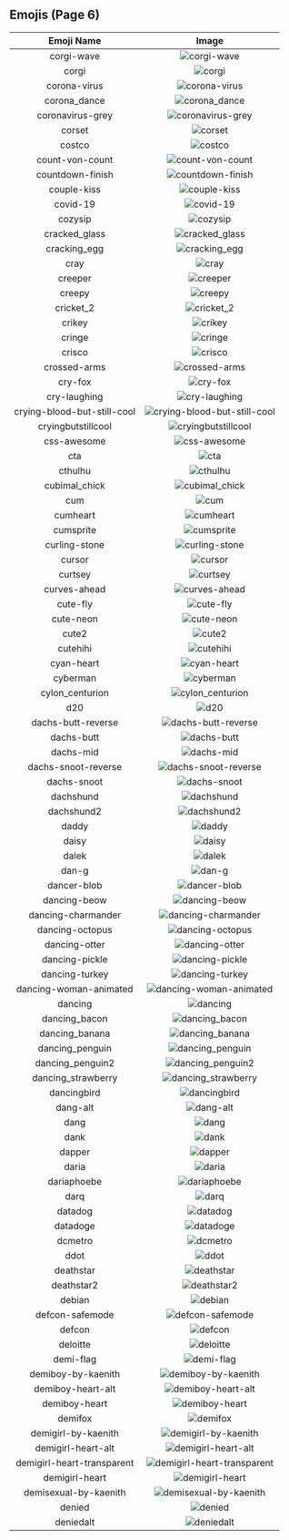
  ## Emojis (Page 6)
  |Emoji Name|Image|
  | :-: | :-: |
  |corgi-wave| ![corgi-wave](/emojis/lgbtintech/corgi-wave.gif)|
  |corgi| ![corgi](/emojis/lgbtintech/corgi.png)|
  |corona-virus| ![corona-virus](/emojis/lgbtintech/corona-virus.png)|
  |corona_dance| ![corona_dance](/emojis/lgbtintech/corona_dance.gif)|
  |coronavirus-grey| ![coronavirus-grey](/emojis/lgbtintech/coronavirus-grey.png)|
  |corset| ![corset](/emojis/lgbtintech/corset.jpg)|
  |costco| ![costco](/emojis/lgbtintech/costco.jpg)|
  |count-von-count| ![count-von-count](/emojis/lgbtintech/count-von-count.jpg)|
  |countdown-finish| ![countdown-finish](/emojis/lgbtintech/countdown-finish.gif)|
  |couple-kiss| ![couple-kiss](/emojis/lgbtintech/couple-kiss.png)|
  |covid-19| ![covid-19](/emojis/lgbtintech/covid-19.png)|
  |cozysip| ![cozysip](/emojis/lgbtintech/cozysip.png)|
  |cracked_glass| ![cracked_glass](/emojis/lgbtintech/cracked_glass.png)|
  |cracking_egg| ![cracking_egg](/emojis/lgbtintech/cracking_egg.gif)|
  |cray| ![cray](/emojis/lgbtintech/cray.gif)|
  |creeper| ![creeper](/emojis/lgbtintech/creeper.jpg)|
  |creepy| ![creepy](/emojis/lgbtintech/creepy.png)|
  |cricket_2| ![cricket_2](/emojis/lgbtintech/cricket_2.png)|
  |crikey| ![crikey](/emojis/lgbtintech/crikey.png)|
  |cringe| ![cringe](/emojis/lgbtintech/cringe.gif)|
  |crisco| ![crisco](/emojis/lgbtintech/crisco.gif)|
  |crossed-arms| ![crossed-arms](/emojis/lgbtintech/crossed-arms.gif)|
  |cry-fox| ![cry-fox](/emojis/lgbtintech/cry-fox.gif)|
  |cry-laughing| ![cry-laughing](/emojis/lgbtintech/cry-laughing.png)|
  |crying-blood-but-still-cool| ![crying-blood-but-still-cool](/emojis/lgbtintech/crying-blood-but-still-cool.png)|
  |cryingbutstillcool| ![cryingbutstillcool](/emojis/lgbtintech/cryingbutstillcool.png)|
  |css-awesome| ![css-awesome](/emojis/lgbtintech/css-awesome.png)|
  |cta| ![cta](/emojis/lgbtintech/cta.png)|
  |cthulhu| ![cthulhu](/emojis/lgbtintech/cthulhu.png)|
  |cubimal_chick| ![cubimal_chick](/emojis/lgbtintech/cubimal_chick.png)|
  |cum| ![cum](/emojis/lgbtintech/cum.png)|
  |cumheart| ![cumheart](/emojis/lgbtintech/cumheart.png)|
  |cumsprite| ![cumsprite](/emojis/lgbtintech/cumsprite.jpg)|
  |curling-stone| ![curling-stone](/emojis/lgbtintech/curling-stone.png)|
  |cursor| ![cursor](/emojis/lgbtintech/cursor.gif)|
  |curtsey| ![curtsey](/emojis/lgbtintech/curtsey.jpg)|
  |curves-ahead| ![curves-ahead](/emojis/lgbtintech/curves-ahead.png)|
  |cute-fly| ![cute-fly](/emojis/lgbtintech/cute-fly.png)|
  |cute-neon| ![cute-neon](/emojis/lgbtintech/cute-neon.gif)|
  |cute2| ![cute2](/emojis/lgbtintech/cute2.png)|
  |cutehihi| ![cutehihi](/emojis/lgbtintech/cutehihi.gif)|
  |cyan-heart| ![cyan-heart](/emojis/lgbtintech/cyan-heart.png)|
  |cyberman| ![cyberman](/emojis/lgbtintech/cyberman.png)|
  |cylon_centurion| ![cylon_centurion](/emojis/lgbtintech/cylon_centurion.png)|
  |d20| ![d20](/emojis/lgbtintech/d20.jpg)|
  |dachs-butt-reverse| ![dachs-butt-reverse](/emojis/lgbtintech/dachs-butt-reverse.jpg)|
  |dachs-butt| ![dachs-butt](/emojis/lgbtintech/dachs-butt.jpg)|
  |dachs-mid| ![dachs-mid](/emojis/lgbtintech/dachs-mid.jpg)|
  |dachs-snoot-reverse| ![dachs-snoot-reverse](/emojis/lgbtintech/dachs-snoot-reverse.jpg)|
  |dachs-snoot| ![dachs-snoot](/emojis/lgbtintech/dachs-snoot.jpg)|
  |dachshund| ![dachshund](/emojis/lgbtintech/dachshund.jpg)|
  |dachshund2| ![dachshund2](/emojis/lgbtintech/dachshund2.png)|
  |daddy| ![daddy](/emojis/lgbtintech/daddy.png)|
  |daisy| ![daisy](/emojis/lgbtintech/daisy.png)|
  |dalek| ![dalek](/emojis/lgbtintech/dalek.png)|
  |dan-g| ![dan-g](/emojis/lgbtintech/dan-g.png)|
  |dancer-blob| ![dancer-blob](/emojis/lgbtintech/dancer-blob.png)|
  |dancing-beow| ![dancing-beow](/emojis/lgbtintech/dancing-beow.gif)|
  |dancing-charmander| ![dancing-charmander](/emojis/lgbtintech/dancing-charmander.gif)|
  |dancing-octopus| ![dancing-octopus](/emojis/lgbtintech/dancing-octopus.gif)|
  |dancing-otter| ![dancing-otter](/emojis/lgbtintech/dancing-otter.gif)|
  |dancing-pickle| ![dancing-pickle](/emojis/lgbtintech/dancing-pickle.gif)|
  |dancing-turkey| ![dancing-turkey](/emojis/lgbtintech/dancing-turkey.gif)|
  |dancing-woman-animated| ![dancing-woman-animated](/emojis/lgbtintech/dancing-woman-animated.gif)|
  |dancing| ![dancing](/emojis/lgbtintech/dancing.gif)|
  |dancing_bacon| ![dancing_bacon](/emojis/lgbtintech/dancing_bacon.gif)|
  |dancing_banana| ![dancing_banana](/emojis/lgbtintech/dancing_banana.gif)|
  |dancing_penguin| ![dancing_penguin](/emojis/lgbtintech/dancing_penguin.gif)|
  |dancing_penguin2| ![dancing_penguin2](/emojis/lgbtintech/dancing_penguin2.gif)|
  |dancing_strawberry| ![dancing_strawberry](/emojis/lgbtintech/dancing_strawberry.gif)|
  |dancingbird| ![dancingbird](/emojis/lgbtintech/dancingbird.gif)|
  |dang-alt| ![dang-alt](/emojis/lgbtintech/dang-alt.png)|
  |dang| ![dang](/emojis/lgbtintech/dang.png)|
  |dank| ![dank](/emojis/lgbtintech/dank.png)|
  |dapper| ![dapper](/emojis/lgbtintech/dapper.jpg)|
  |daria| ![daria](/emojis/lgbtintech/daria.png)|
  |dariaphoebe| ![dariaphoebe](/emojis/lgbtintech/dariaphoebe.jpg)|
  |darq| ![darq](/emojis/lgbtintech/darq.png)|
  |datadog| ![datadog](/emojis/lgbtintech/datadog.png)|
  |datadoge| ![datadoge](/emojis/lgbtintech/datadoge.gif)|
  |dcmetro| ![dcmetro](/emojis/lgbtintech/dcmetro.png)|
  |ddot| ![ddot](/emojis/lgbtintech/ddot.png)|
  |deathstar| ![deathstar](/emojis/lgbtintech/deathstar.png)|
  |deathstar2| ![deathstar2](/emojis/lgbtintech/deathstar2.png)|
  |debian| ![debian](/emojis/lgbtintech/debian.png)|
  |defcon-safemode| ![defcon-safemode](/emojis/lgbtintech/defcon-safemode.png)|
  |defcon| ![defcon](/emojis/lgbtintech/defcon.png)|
  |deloitte| ![deloitte](/emojis/lgbtintech/deloitte.png)|
  |demi-flag| ![demi-flag](/emojis/lgbtintech/demi-flag.png)|
  |demiboy-by-kaenith| ![demiboy-by-kaenith](/emojis/lgbtintech/demiboy-by-kaenith.png)|
  |demiboy-heart-alt| ![demiboy-heart-alt](/emojis/lgbtintech/demiboy-heart-alt.png)|
  |demiboy-heart| ![demiboy-heart](/emojis/lgbtintech/demiboy-heart.png)|
  |demifox| ![demifox](/emojis/lgbtintech/demifox.png)|
  |demigirl-by-kaenith| ![demigirl-by-kaenith](/emojis/lgbtintech/demigirl-by-kaenith.png)|
  |demigirl-heart-alt| ![demigirl-heart-alt](/emojis/lgbtintech/demigirl-heart-alt.png)|
  |demigirl-heart-transparent| ![demigirl-heart-transparent](/emojis/lgbtintech/demigirl-heart-transparent.png)|
  |demigirl-heart| ![demigirl-heart](/emojis/lgbtintech/demigirl-heart.png)|
  |demisexual-by-kaenith| ![demisexual-by-kaenith](/emojis/lgbtintech/demisexual-by-kaenith.png)|
  |denied| ![denied](/emojis/lgbtintech/denied.png)|
  |deniedalt| ![deniedalt](/emojis/lgbtintech/deniedalt.png)|
  